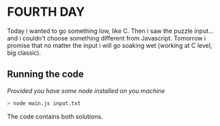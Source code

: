 # FOURTH DAY
Today i wanted to go something low, like C. Then i saw the puzzle input... and i couldn't choose something different from Javascript.
Tomorrow i promise that no matter the input i will go soaking wet (working at C level, big classic).

## Running the code
*Provided you have some node installed on you machine*
``` sh
> node main.js input.txt
```

The code contains both solutions.